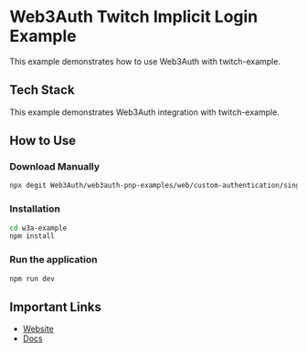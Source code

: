# Web3Auth Twitch Implicit Login Example

This example demonstrates how to use Web3Auth with twitch-example.

## Tech Stack

This example demonstrates Web3Auth integration with twitch-example.

## How to Use

### Download Manually

```bash
npx degit Web3Auth/web3auth-pnp-examples/web/custom-authentication/single-connection/implicit-login/twitch-example w3a-example
```

### Installation

```bash
cd w3a-example
npm install
```

### Run the application

```bash
npm run dev
```

## Important Links

- [Website](https://web3auth.io)
- [Docs](https://web3auth.io/docs)
